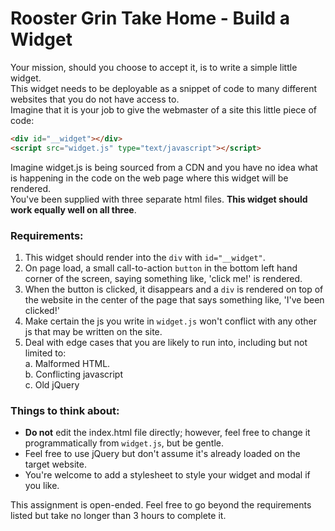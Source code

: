 # Rooster Grin Take Home - Build a Widget

Your mission, should you choose to accept it, is to write a simple little widget.   
This widget needs to be deployable as a snippet of code to many different websites that you do not have access to.    
Imagine that it is your job to give the webmaster of a site this little piece of code:   
```html
<div id="__widget"></div>
<script src="widget.js" type="text/javascript"></script>
```
Imagine widget.js is being sourced from a CDN and you have no idea what is happening in the code on the web page where this widget will be rendered.   
You've been supplied with three separate html files. **This widget should work equally well on all three**.

### Requirements:
1. This widget should render into the `div` with `id="__widget"`.
2. On page load, a small call-to-action `button` in the bottom left hand corner of the screen, saying something like, 'click me!' is rendered.
3. When the button is clicked, it disappears and a `div` is rendered on top of the website in the center of the page that says something like, 'I've been clicked!'   
4. Make certain the js you write in `widget.js` won't conflict with any other js that may be written on the site.
5. Deal with edge cases that you are likely to run into, including but not limited to:   
  a. Malformed HTML.   
  b. Conflicting javascript   
  c. Old jQuery

### Things to think about:
* **Do not** edit the index.html file directly; however, feel free to change it programmatically from `widget.js`, but be gentle.
* Feel free to use jQuery but don't assume it's already loaded on the target website.
* You're welcome to add a stylesheet to style your widget and modal if you like.

This assignment is open-ended. Feel free to go beyond the requirements listed but take no longer than 3 hours to complete it.

